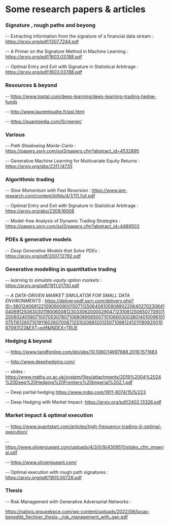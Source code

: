 # Some research papers & articles

### Signature , rough paths and beyong 

-- Extracting information from the signature of a financial data stream : *https://arxiv.org/pdf/1307.7244.pdf*

-- A Primer on the Signature Method in Machine Learning : *https://arxiv.org/pdf/1603.03788.pdf*

-- Optimal Entry and Exit with Signature in Statistical Arbitrage : *https://arxiv.org/pdf/1603.03788.pdf*

### Resources & beyond
-- https://www.toptal.com/deep-learning/deep-learning-trading-hedge-funds

-- http://www.laurentoudre.fr/ast.html

-- https://quantpedia.com/Screener/

### Various
-- *Path Shadowing Monte-Carlo :*  https://papers.ssrn.com/sol3/papers.cfm?abstract_id=4532895

-- Generative Machine Learning for Multivariate Equity Returns : *https://arxiv.org/abs/2311.14735*

### Algorithmic trading
-- *Slow Momentum with Fast Reversion :* https://www.pm-research.com/content/iijjfds/4/1/111.full.pdf

-- Optimal Entry and Exit with Signature in Statistical Arbitrage : https://arxiv.org/abs/2309.16008

-- Model-free Analysis of Dynamic Trading Strategies : https://papers.ssrn.com/sol3/papers.cfm?abstract_id=4489503

### PDEs & generative models
-- *Deep Generative Models that Solve PDEs :* https://arxiv.org/pdf/2007.12792.pdf

### Generative modelling in quantitative trading
-- *learning to simulate equity option markets :* https://arxiv.org/pdf/1911.01700.pdf

-- *A DATA-DRIVEN MARKET SIMULATOR FOR SMALL DATA ENVIRONMENTS :* https://deliverypdf.ssrn.com/delivery.php?ID=380124069122109090090015071125064081059089022064027023064104069125083030119006008123033062000029047123108125065077093112006024058071007053078071068089065007101066030038014010096101075116126071019116026070087125102068120125071098124121119092001067093122&EXT=pdf&INDEX=TRUE

### Hedging & beyond
-- https://www.tandfonline.com/doi/abs/10.1080/14697688.2019.1571683

-- http://www.deephedging.com/

-- slides : https://www.maths.ox.ac.uk/system/files/attachments/2019%2004%2024%20Deep%20Hedging%20Frontiers%20Imperial%202.1.pdf

-- Deep partial hedging https://www.mdpi.com/1911-8074/15/5/223

-- Deep Hedging with Market Impact: https://arxiv.org/pdf/2402.13326.pdf


### Market impact & optimal execution

-- https://www.quantstart.com/articles/high-frequency-trading-iii-optimal-execution/

-- https://www.oliviergueant.com/uploads/4/3/0/9/4309511/slides_cfm_imperial.pdf

-- https://www.oliviergueant.com/

-- Optimal execution with rough path signatures : https://arxiv.org/pdf/1905.00728.pdf

### Thesis

-- Risk Management with Generative Adversarial Networks : 

https://natixis.groupebpce.com/wp-content/uploads/2022/08/lucas-benedikt_fiechner_thesis-_risk_management_with_gan.pdf

